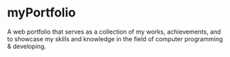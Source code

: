 # myPortfolio

A web portfolio that serves as a collection of my works, achievements, and to showcase my skills and knowledge in the field of computer programming & developing.
